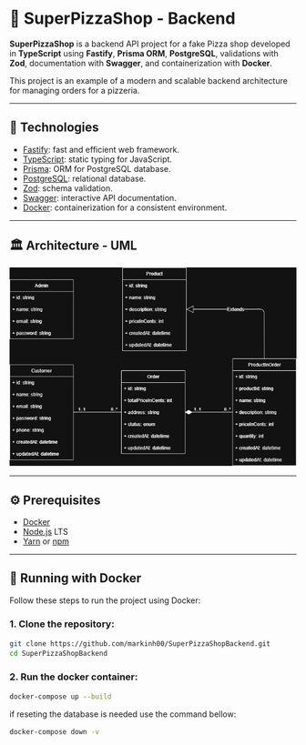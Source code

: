 # 🍕 SuperPizzaShop - Backend

**SuperPizzaShop** is a backend API project for a fake Pizza shop developed in **TypeScript** using **Fastify**, **Prisma ORM**, **PostgreSQL**, validations with **Zod**, documentation with **Swagger**, and containerization with **Docker**.

This project is an example of a modern and scalable backend architecture for managing orders for a pizzeria.

---

## 🚀 Technologies

- [Fastify](https://www.fastify.io/): fast and efficient web framework.
- [TypeScript](https://www.typescriptlang.org/): static typing for JavaScript.
- [Prisma](https://www.prisma.io/): ORM for PostgreSQL database.
- [PostgreSQL](https://www.postgresql.org/): relational database.
- [Zod](https://zod.dev/): schema validation.
- [Swagger](https://swagger.io/): interactive API documentation.
- [Docker](https://www.docker.com/): containerization for a consistent environment.

---

## 🏛️ Architecture - UML
![UML](https://github.com/markinh00/SuperPizzaShopBackend/blob/main/UML.jpg)

---

## ⚙️ Prerequisites

- [Docker](https://www.docker.com/get-started)
- [Node.js](https://nodejs.org/) LTS
- [Yarn](https://yarnpkg.com/) or [npm](https://www.npmjs.com/)

---

## 🐳 Running with Docker

Follow these steps to run the project using Docker:

### 1. Clone the repository:

```bash
git clone https://github.com/markinh00/SuperPizzaShopBackend.git
cd SuperPizzaShopBackend
```

### 2. Run the docker container:

```bash
docker-compose up --build
```

if reseting the database is needed use the command bellow:

```bash
docker-compose down -v
```
